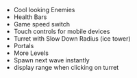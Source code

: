 - Cool looking Enemies
- Health Bars
- Game speed switch
- Touch controls for mobile devices
- Turret with Slow Down Radius (ice tower)
- Portals
- More Levels
- Spawn next wave instantly
- display range when clicking on turret